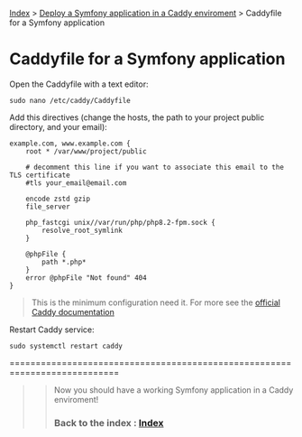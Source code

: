 [Index](../README.md) > [Deploy a Symfony application in a Caddy enviroment](./deploy_symfony_caddy.md) > Caddyfile for a Symfony application

# Caddyfile for a Symfony application

Open the Caddyfile with a text editor:
```
sudo nano /etc/caddy/Caddyfile
```

Add this directives (change the hosts, the path to your project public directory, and your email):
```
example.com, www.example.com {
    root * /var/www/project/public

    # decomment this line if you want to associate this email to the TLS certificate
    #tls your_email@email.com

    encode zstd gzip
    file_server

    php_fastcgi unix//var/run/php/php8.2-fpm.sock {
        resolve_root_symlink
    }

    @phpFile {
        path *.php*
    }
    error @phpFile "Not found" 404
}
```

> This is the minimum configuration need it. For more see the [official Caddy documentation](https://caddyserver.com/docs/)

Restart Caddy service:
```
sudo systemctl restart caddy
```

===========================================================================
>> Now you should have a working Symfony application in a Caddy enviroment!
>>### Back to the index : [Index](../README.md)